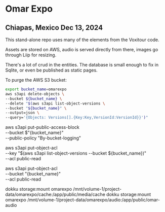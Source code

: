 # Omar Expo

## Chiapas, Mexico Dec 13, 2024

This stand-alone repo uses many of the elements from the Voxitour code.  

Assets are stored on AWS, audio is served directly from there, images go through Liip for resizing.

There's a lot of crud in the entities.  The database is small enough to fix in Sqlite, or even be published as static pages.

To purge the AWS S3 bucket:

```bash
export bucket_name=omarexpo
aws s3api delete-objects \
--bucket ${bucket_name} \
--delete "$(aws s3api list-object-versions \
--bucket "${bucket_name}" \
--output=json \
--query='{Objects: Versions[].{Key:Key,VersionId:VersionId}}')"
```

aws s3api put-public-access-block \
--bucket $"{bucket_name}" \
--public-policy "By-bucket-logging"

aws s3api put-object-acl \
--key "$(aws s3api list-object-versions --bucket ${bucket_name})" \
--acl public-read

aws s3api put-object-acl \
--bucket "{bucket_name}" \
--acl public-read

dokku storage:mount omarexpo /mnt/volume-1/project-data/omarexpo/cache:/app/public/media/cache
dokku storage:mount omarexpo /mnt/volume-1/project-data/omarexpo/audio:/app/public/omar-audio
